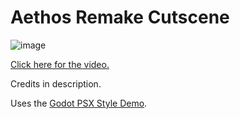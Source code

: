 # Aethos Remake Cutscene
![image](https://github.com/ACIDULATED/Animations/assets/93052902/b844b400-187f-4a60-9b60-46a3c29c481e)

[Click here for the video.](https://www.youtube.com/watch?v=1F6EdCGgKm4)

Credits in description.

Uses the [Godot PSX Style Demo](https://github.com/MenacingMecha/godot-psx-style-demo).
